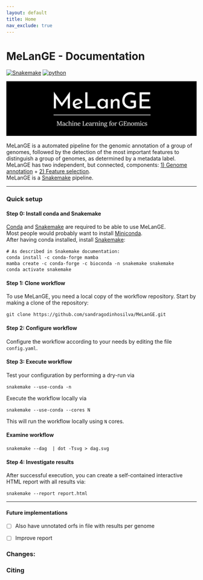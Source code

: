 ```yaml
---
layout: default
title: Home
nav_exclude: true
---
```


# MeLanGE - Documentation

[![Snakemake](https://img.shields.io/badge/snakemake-≥5.31-brightgreen.svg)](https://snakemake.bitbucket.io)
[![python](https://img.shields.io/badge/python-≥3.8-brightgreen.svg)](https://www.python.org/)

![Header](bitmap3.jpeg)

MeLanGE is a automated pipeline for the genomic annotation of a group of genomes, followed by the detection of the most important features to distinguish a group of genomes, as determined by a metadata label.  
MeLanGE has two independent, but connected, components: [1) Genome annotation](#1-genome-annotation) + [2) Feature selection](#2-feature-selection).  
MeLanGE is a [Snakemake](https://snakemake.readthedocs.io/en/stable/#) pipeline.

* * *

### Quick setup

#### Step 0: Install conda and Snakemake
[Conda](https://conda.io/docs/) and
[Snakemake](https://snakemake.readthedocs.io) are required to be able to use
MeLanGE. \
Most people would probably want to install
[Miniconda](https://conda.io/miniconda.html). \
After having conda installed, install [Snakemake](https://snakemake.readthedocs.io/en/stable/getting_started/installation.html):

    # As described in Snakemake documentation:
    conda install -c conda-forge mamba
    mamba create -c conda-forge -c bioconda -n snakemake snakemake
    conda activate snakemake


#### Step 1: Clone workflow
To use MeLanGE, you need a local copy of the workflow repository. Start by
making a clone of the repository: 

    git clone https://github.com/sandragodinhosilva/MeLanGE.git

#### Step 2: Configure workflow
Configure the workflow according to your needs by editing the file
`config.yaml`.

#### Step 3: Execute workflow
Test your configuration by performing a dry-run via

    snakemake --use-conda -n

Execute the workflow locally via

    snakemake --use-conda --cores N

This will run the workflow locally using `N` cores. 

#### Examine workflow

    snakemake --dag  | dot -Tsvg > dag.svg

#### Step 4: Investigate results
After successful execution, you can create a self-contained interactive HTML report with all results via:

    snakemake --report report.html

* * *

#### Future implementations
- [ ] Also have unnotated orfs in file with results per genome
- [ ] Improve report


### Changes:

### Citing
